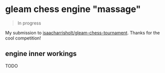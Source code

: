 # gleam chess engine "massage"
> In progress

My submission to [isaacharrisholt/gleam-chess-tournament](https://github.com/isaacharrisholt/gleam-chess-tournament).
Thanks for the cool competition!

## engine inner workings
TODO
